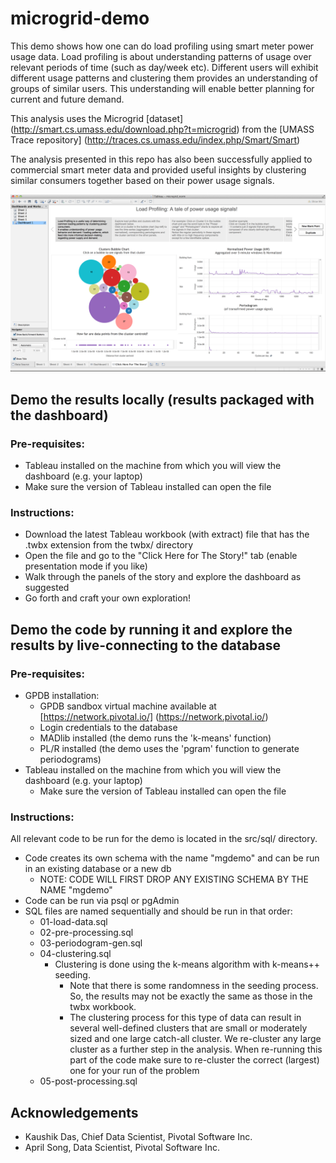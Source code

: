 # microgrid-demo

This demo shows how one can do load profiling using smart meter power usage data. Load profiling is about understanding patterns of usage over relevant periods of time (such as day/week etc). Different users will exhibit different usage patterns and clustering them provides an understanding of groups of similar users. This understanding will enable better planning for current and future demand.

This analysis uses the Microgrid [dataset] (http://smart.cs.umass.edu/download.php?t=microgrid) from the [UMASS Trace repository] (http://traces.cs.umass.edu/index.php/Smart/Smart)

The analysis presented in this repo has also been successfully applied to commercial smart meter data and provided useful insights by clustering similar consumers together based on their power usage signals.

![Load Profiling Dashboard](./docs/screen_shot_for_repo_2.png)

## Demo the results locally (results packaged with the dashboard)
### Pre-requisites:
* Tableau installed on the machine from which you will view the dashboard (e.g. your laptop)
* Make sure the version of Tableau installed can open the file

### Instructions:
* Download the latest Tableau workbook (with extract) file that has the .twbx extension from the twbx/ directory
* Open the file and go to the "Click Here for The Story!" tab (enable presentation mode if you like)
* Walk through the panels of the story and explore the dashboard as suggested
* Go forth and craft your own exploration!


## Demo the code by running it and explore the results by live-connecting to the database
### Pre-requisites:
* GPDB installation:
    * GPDB sandbox virtual machine available at [https://network.pivotal.io/] (https://network.pivotal.io/)
    * Login credentials to the database
    * MADlib installed (the demo runs the 'k-means' function)
    * PL/R installed (the demo uses the 'pgram' function to generate periodograms)
* Tableau installed on the machine from which you will view the dashboard (e.g. your laptop)
    * Make sure the version of Tableau installed can open the file

### Instructions:
All relevant code to be run for the demo is located in the src/sql/ directory.
* Code creates its own schema with the name "mgdemo" and can be run in an existing database or a new db
  * NOTE: CODE WILL FIRST DROP ANY EXISTING SCHEMA BY THE NAME "mgdemo"
* Code can be run via psql or pgAdmin
* SQL files are named sequentially and should be run in that order:
  * 01-load-data.sql
  * 02-pre-processing.sql
  * 03-periodogram-gen.sql
  * 04-clustering.sql
    * Clustering is done using the k-means algorithm with k-means++ seeding.
      * Note that there is some randomness in the seeding process. So, the results may not be exactly the same as those in the twbx workbook.
      * The clustering process for this type of data can result in several well-defined clusters that are small or moderately sized and one large catch-all cluster. We re-cluster any large cluster as a further step in the analysis. When re-running this part of the code make sure to re-cluster the correct (largest) one for your run of the problem
  * 05-post-processing.sql

## Acknowledgements
* Kaushik Das, Chief Data Scientist, Pivotal Software Inc.
* April Song, Data Scientist, Pivotal Software Inc.
